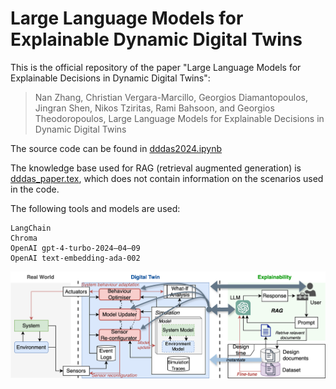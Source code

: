 # Large Language Models for Explainable Dynamic Digital Twins 

This is the official repository of the paper "Large Language Models for Explainable Decisions in Dynamic Digital Twins":


> Nan Zhang, Christian Vergara-Marcillo, Georgios Diamantopoulos, Jingran Shen, Nikos Tziritas, Rami Bahsoon, and Georgios Theodoropoulos,
> Large Language Models for Explainable Decisions in Dynamic Digital Twins


The source code can be found in [dddas2024.ipynb](dddas2024.ipynb)

The knowledge base used for RAG (retrieval augmented generation) is [dddas_paper.tex](dddas_paper.tex), which does not contain information on the scenarios used in the code.

The following tools and models are used: 
```
LangChain
Chroma
OpenAI gpt-4-turbo-2024–04–09 
OpenAI text-embedding-ada-002
```


![LLM enabled explainability in a DDDAS/DDT system](assets/arch.svg)
